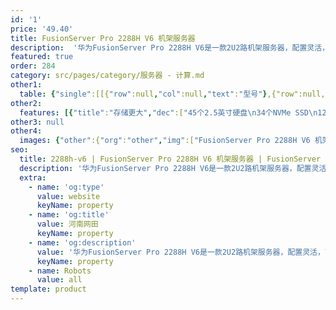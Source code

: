 ```yaml
---
id: '1'
price: '49.40'
title: FusionServer Pro 2288H V6 机架服务器
description:  '华为FusionServer Pro 2288H V6是一款2U2路机架服务器，配置灵活，可广泛适用于云计算、虚拟化、数据库、大数据等负载2288H V6可配置2路英特尔®至强®可扩展处理器、16/32条DDR4内存、14个 PCIe扩展槽、支持大容量的本地存储资源。集成DEMT智能功耗管理、FDM智能故障管理等专利技术，可选配华为FusionDirector全生命周期管理软件，能够有效降低运营成本、提升投资回报。'
featured: true
order: 284
category: src/pages/category/服务器 - 计算.md
other1: 
  table: {"single":[[{"row":null,"col":null,"text":"型号"},{"row":null,"col":"3","text":"FusionServer Pro 2288H V6"}],[{"row":null,"col":null,"text":"形态"},{"row":null,"col":"3","text":"2U 机架服务器"}],[{"row":null,"col":null,"text":"处理器"},{"row":null,"col":"3","text":"1/2个第三代英特尔®至强®可扩展处理器（Ice Lake）（8300/6300/5300/4300系列），最高270W"}],[{"row":null,"col":null,"text":"芯片组"},{"row":null,"col":"3","text":"Intel C621A"}],[{"row":null,"col":null,"text":"内存"},{"row":null,"col":"3","text":"16/32个DDR4内存插槽，最高3200MT/s；最多16条英特尔®傲腾™持久内存200系列，最高3200MT/s"}],[{"row":null,"col":null,"text":"本地存储"},{"row":null,"col":"3","text":"支持多种不同的硬盘配置，硬盘支持热插拔：\n• 可配置8-31个2.5英寸SAS/SATA/SSD硬盘\n• 可配置12-20个3.5英寸SAS/SATA硬盘\n• 可配置4/8/16/24个NVMe SSD盘\n• 最大支持45个2.5英寸硬盘，或支持34个全NVMe SSD\n支持Flash存储：\n• 双M.2 SSDs"}],[{"row":null,"col":null,"text":"RAID支持"},{"row":null,"col":"3","text":"可选配支持RAID0、1、10、1E、5、50、6、60等，支持Cache超级电容保护，提供RAID级别迁移、磁盘漫游、自诊断、Web远程设置等功能"}],[{"row":null,"col":null,"text":"网络"},{"row":null,"col":"3","text":"支持多种网络扩展能力\n支持OCP 3.0网卡 -2个FLEX IO插卡槽位分别支持2个OCP 3.0网卡，支持按需选配。支持热插拔。"}],[{"row":null,"col":null,"text":"PCIe扩展"},{"row":null,"col":"3","text":"最多14个PCIe4.0扩展槽位，包括1个RAID卡专用的PCIe扩展槽位，2个OPC3.0专用FLEX IO扩展槽位，11个标准PCIe4.0 扩展槽位。"}],[{"row":null,"col":null,"text":"异构加速卡"},{"row":null,"col":"3","text":"支持4个300W全高全长双宽GPU加速卡/11个半高半长GPU加速卡/8个全高全长单宽GPU加速卡"}],[{"row":null,"col":null,"text":"风扇"},{"row":null,"col":"3","text":"4个热拔插对旋风扇，支持N+1冗余"}],[{"row":null,"col":null,"text":"电源"},{"row":null,"col":"3","text":"可配置2个冗余热插拔电源，支持1+1冗余，可选规格如下：\n• 900 W AC白金/钛金电源（输入：100 V AC～240 V AC或192V DC～288V DC）\n• 1500W AC白金电源\n  1000W（输入：100V AC～127V AC）\n  1500W（输入：200V AC～240V AC或192V DC～288V DC）\n• 1500W 380V高压直流电源（输入：260V DC～400V DC）\n• 1200W -48V ~-60V直流电源（输入：-38.4V DC～-72V DC）\n• 3000W AC钛金电源\n  2500W（输入：200V AC～220V AC）\n  2900W（输入：220V AC～230V AC）\n  3000W（输入：230V AC～240V AC）\n• 2000W AC白金电源\n  1800W（输入：200V AC～220V AC或192V DC～200V DC）\n  2000W（输入：220V AC～240V AC或200V DC～288V DC）"}],[{"row":null,"col":null,"text":"管理"},{"row":null,"col":"3","text":"华为iBMC芯片集成1个专用管理GE网口，提供全面的故障诊断、自动化运维、硬件安全加固等管理特性。\n• iBMC支持Redﬁsh、SNMP、IPMI2.0等标准接口；提供基于HTML5/VNC KVM的远程管理界面；支持监控、诊断、配置、 Agentless及远程控制等带外管理功能，简化管理复杂度\n• 可选配华为FusionDirector管理软件，提供五大智能等高级管理特性，实现全生命周期智能化、自动化、可视化、精细化管理"}],[{"row":null,"col":null,"text":"操作系统"},{"row":null,"col":"3","text":"Microsoft Windows Server、SUSE Linux Enterprise Server、VMware ESXi、Red Hat Enterprise Linux、CentOS、Oracle Ubuntu、Debian、openEuler等"}],[{"row":null,"col":null,"text":"安全特性"},{"row":null,"col":"3","text":"支持加电密码、管理员密码、TPM 2.0、安全面板、安全启动、开盖检测等安全特性"}],[{"row":null,"col":null,"text":"工作温度"},{"row":null,"col":"3","text":"5ºC - 45ºC（41ºF-113ºF）（符合ASHRAE Class A1/A2/A3/A4）"}],[{"row":null,"col":null,"text":"产品认证"},{"row":null,"col":"3","text":"CE、UL、CCC、FCC、VCCI、RoHS等"}],[{"row":null,"col":null,"text":"安装套件"},{"row":null,"col":"3","text":"支持L型滑道、可伸缩滑道、抱轨"}],[{"row":null,"col":null,"text":"尺寸(高x宽x深)"},{"row":null,"col":"3","text":"3.5英寸硬盘机箱尺寸：86.1mm×447 mm×790 mm\n2.5英寸硬盘机箱尺寸：86.1mm×447 mm×790 mm"}]]}
other2:
  features: [{"title":"存储更大","dec":["45个2.5英寸硬盘\n34个NVMe SSD\n12TB内存容量"]},{"title":"算力更强","dec":["80核通用算力\n4个300W全高全长双宽GPU加速卡\n8个全高全长单宽GPU加速卡\n11个半高半长半宽GPU加速卡"]},{"title":"配置更多","dec":["灵活可选32DIMM和16DIMM机型\n2个OCP3.0网卡，可热插拔\n14个PCIe 4.0扩展插槽，支持多种应用\n2个M.2 SSD，热插拔，硬RAID"]}]
other3: null
other4:
  images: {"other":{"org":"other","img":["FusionServer Pro 2288H V6 机架服务器.webp"]}}
seo:
  title: 2288h-v6 | FusionServer Pro 2288H V6 机架服务器 | FusionServer Pro机架服务器 | FusionServer Pro智能服务器 | 服务器 - 计算 | 数据中心
  description: '华为FusionServer Pro 2288H V6是一款2U2路机架服务器，配置灵活，可广泛适用于云计算、虚拟化、数据库、大数据等负载2288H V6可配置2路英特尔®至强®可扩展处理器、16/32条DDR4内存、14个 PCIe扩展槽、支持大容量的本地存储资源。集成DEMT智能功耗管理、FDM智能故障管理等专利技术，可选配华为FusionDirector全生命周期管理软件，能够有效降低运营成本、提升投资回报。'
  extra:
    - name: 'og:type'
      value: website
      keyName: property
    - name: 'og:title'
      value: 河南网田
      keyName: property
    - name: 'og:description'
      value: '华为FusionServer Pro 2288H V6是一款2U2路机架服务器，配置灵活，可广泛适用于云计算、虚拟化、数据库、大数据等负载2288H V6可配置2路英特尔®至强®可扩展处理器、16/32条DDR4内存、14个 PCIe扩展槽、支持大容量的本地存储资源。集成DEMT智能功耗管理、FDM智能故障管理等专利技术，可选配华为FusionDirector全生命周期管理软件，能够有效降低运营成本、提升投资回报。'
      keyName: property
    - name: Robots
      value: all
template: product
---
```

